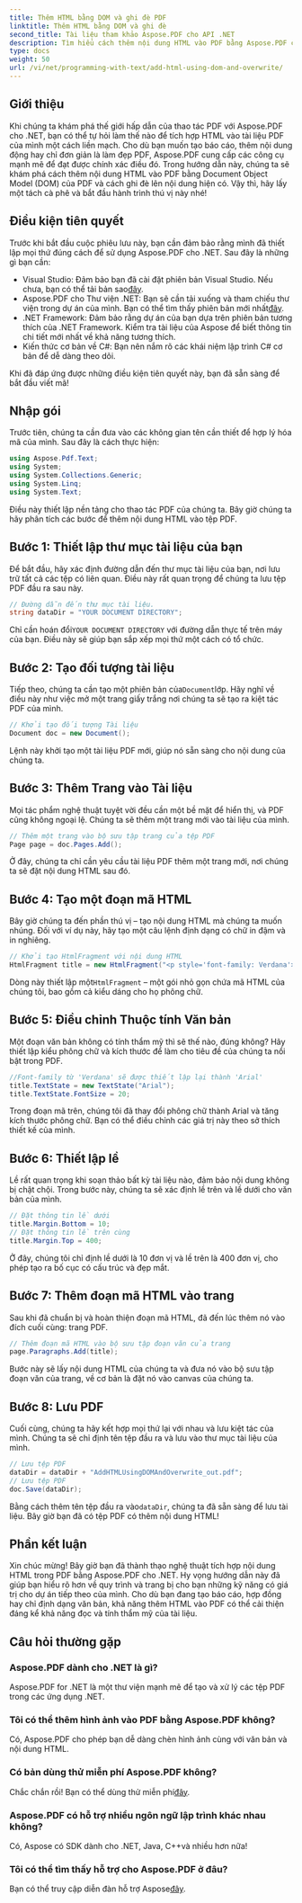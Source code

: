 ```yaml
---
title: Thêm HTML bằng DOM và ghi đè PDF
linktitle: Thêm HTML bằng DOM và ghi đè
second_title: Tài liệu tham khảo Aspose.PDF cho API .NET
description: Tìm hiểu cách thêm nội dung HTML vào PDF bằng Aspose.PDF cho .NET. Hướng dẫn từng bước này bao gồm mọi thứ từ thiết lập đến lưu cuối cùng.
type: docs
weight: 50
url: /vi/net/programming-with-text/add-html-using-dom-and-overwrite/
---
```

## Giới thiệu

Khi chúng ta khám phá thế giới hấp dẫn của thao tác PDF với Aspose.PDF cho .NET, bạn có thể tự hỏi làm thế nào để tích hợp HTML vào tài liệu PDF của mình một cách liền mạch. Cho dù bạn muốn tạo báo cáo, thêm nội dung động hay chỉ đơn giản là làm đẹp PDF, Aspose.PDF cung cấp các công cụ mạnh mẽ để đạt được chính xác điều đó. Trong hướng dẫn này, chúng ta sẽ khám phá cách thêm nội dung HTML vào PDF bằng Document Object Model (DOM) của PDF và cách ghi đè lên nội dung hiện có. Vậy thì, hãy lấy một tách cà phê và bắt đầu hành trình thú vị này nhé!

## Điều kiện tiên quyết

Trước khi bắt đầu cuộc phiêu lưu này, bạn cần đảm bảo rằng mình đã thiết lập mọi thứ đúng cách để sử dụng Aspose.PDF cho .NET. Sau đây là những gì bạn cần:

-  Visual Studio: Đảm bảo bạn đã cài đặt phiên bản Visual Studio. Nếu chưa, bạn có thể tải bản sao[đây](https://visualstudio.microsoft.com/).
-  Aspose.PDF cho Thư viện .NET: Bạn sẽ cần tải xuống và tham chiếu thư viện trong dự án của mình. Bạn có thể tìm thấy phiên bản mới nhất[đây](https://releases.aspose.com/pdf/net/).
- .NET Framework: Đảm bảo rằng dự án của bạn dựa trên phiên bản tương thích của .NET Framework. Kiểm tra tài liệu của Aspose để biết thông tin chi tiết mới nhất về khả năng tương thích.
- Kiến thức cơ bản về C#: Bạn nên nắm rõ các khái niệm lập trình C# cơ bản để dễ dàng theo dõi.

Khi đã đáp ứng được những điều kiện tiên quyết này, bạn đã sẵn sàng để bắt đầu viết mã!

## Nhập gói

Trước tiên, chúng ta cần đưa vào các không gian tên cần thiết để hợp lý hóa mã của mình. Sau đây là cách thực hiện:

```csharp
using Aspose.Pdf.Text;
using System;
using System.Collections.Generic;
using System.Linq;
using System.Text;
```

Điều này thiết lập nền tảng cho thao tác PDF của chúng ta. Bây giờ chúng ta hãy phân tích các bước để thêm nội dung HTML vào tệp PDF.

## Bước 1: Thiết lập thư mục tài liệu của bạn

Để bắt đầu, hãy xác định đường dẫn đến thư mục tài liệu của bạn, nơi lưu trữ tất cả các tệp có liên quan. Điều này rất quan trọng để chúng ta lưu tệp PDF đầu ra sau này.

```csharp
// Đường dẫn đến thư mục tài liệu.
string dataDir = "YOUR DOCUMENT DIRECTORY";
```

 Chỉ cần hoán đổi`YOUR DOCUMENT DIRECTORY` với đường dẫn thực tế trên máy của bạn. Điều này sẽ giúp bạn sắp xếp mọi thứ một cách có tổ chức.

## Bước 2: Tạo đối tượng tài liệu

 Tiếp theo, chúng ta cần tạo một phiên bản của`Document`lớp. Hãy nghĩ về điều này như việc mở một trang giấy trắng nơi chúng ta sẽ tạo ra kiệt tác PDF của mình.

```csharp
// Khởi tạo đối tượng Tài liệu
Document doc = new Document();
```

Lệnh này khởi tạo một tài liệu PDF mới, giúp nó sẵn sàng cho nội dung của chúng ta.

## Bước 3: Thêm Trang vào Tài liệu

Mọi tác phẩm nghệ thuật tuyệt vời đều cần một bề mặt để hiển thị, và PDF cũng không ngoại lệ. Chúng ta sẽ thêm một trang mới vào tài liệu của mình.

```csharp
// Thêm một trang vào bộ sưu tập trang của tệp PDF
Page page = doc.Pages.Add();
```

Ở đây, chúng ta chỉ cần yêu cầu tài liệu PDF thêm một trang mới, nơi chúng ta sẽ đặt nội dung HTML sau đó.

## Bước 4: Tạo một đoạn mã HTML

Bây giờ chúng ta đến phần thú vị – tạo nội dung HTML mà chúng ta muốn nhúng. Đối với ví dụ này, hãy tạo một câu lệnh định dạng có chữ in đậm và in nghiêng.

```csharp
// Khởi tạo HtmlFragment với nội dung HTML
HtmlFragment title = new HtmlFragment("<p style='font-family: Verdana'><b><i>Table contains text</i></b></p>");
```

 Dòng này thiết lập một`HtmlFragment` – một gói nhỏ gọn chứa mã HTML của chúng tôi, bao gồm cả kiểu dáng cho họ phông chữ. 

## Bước 5: Điều chỉnh Thuộc tính Văn bản

Một đoạn văn bản không có tính thẩm mỹ thì sẽ thế nào, đúng không? Hãy thiết lập kiểu phông chữ và kích thước để làm cho tiêu đề của chúng ta nổi bật trong PDF.

```csharp
//Font-family từ 'Verdana' sẽ được thiết lập lại thành 'Arial'
title.TextState = new TextState("Arial");
title.TextState.FontSize = 20;
```

Trong đoạn mã trên, chúng tôi đã thay đổi phông chữ thành Arial và tăng kích thước phông chữ. Bạn có thể điều chỉnh các giá trị này theo sở thích thiết kế của mình.

## Bước 6: Thiết lập lề

Lề rất quan trọng khi soạn thảo bất kỳ tài liệu nào, đảm bảo nội dung không bị chật chội. Trong bước này, chúng ta sẽ xác định lề trên và lề dưới cho văn bản của mình.

```csharp
// Đặt thông tin lề dưới
title.Margin.Bottom = 10;
// Đặt thông tin lề trên cùng
title.Margin.Top = 400;
```

Ở đây, chúng tôi chỉ định lề dưới là 10 đơn vị và lề trên là 400 đơn vị, cho phép tạo ra bố cục có cấu trúc và đẹp mắt.

## Bước 7: Thêm đoạn mã HTML vào trang

Sau khi đã chuẩn bị và hoàn thiện đoạn mã HTML, đã đến lúc thêm nó vào đích cuối cùng: trang PDF.

```csharp
// Thêm đoạn mã HTML vào bộ sưu tập đoạn văn của trang
page.Paragraphs.Add(title);
```

Bước này sẽ lấy nội dung HTML của chúng ta và đưa nó vào bộ sưu tập đoạn văn của trang, về cơ bản là đặt nó vào canvas của chúng ta.

## Bước 8: Lưu PDF

Cuối cùng, chúng ta hãy kết hợp mọi thứ lại với nhau và lưu kiệt tác của mình. Chúng ta sẽ chỉ định tên tệp đầu ra và lưu vào thư mục tài liệu của mình.

```csharp
// Lưu tệp PDF
dataDir = dataDir + "AddHTMLUsingDOMAndOverwrite_out.pdf";
// Lưu tệp PDF
doc.Save(dataDir);
```

Bằng cách thêm tên tệp đầu ra vào`dataDir`, chúng ta đã sẵn sàng để lưu tài liệu. Bây giờ bạn đã có tệp PDF có thêm nội dung HTML!

## Phần kết luận

Xin chúc mừng! Bây giờ bạn đã thành thạo nghệ thuật tích hợp nội dung HTML trong PDF bằng Aspose.PDF cho .NET. Hy vọng hướng dẫn này đã giúp bạn hiểu rõ hơn về quy trình và trang bị cho bạn những kỹ năng có giá trị cho dự án tiếp theo của mình. Cho dù bạn đang tạo báo cáo, hợp đồng hay chỉ định dạng văn bản, khả năng thêm HTML vào PDF có thể cải thiện đáng kể khả năng đọc và tính thẩm mỹ của tài liệu. 

## Câu hỏi thường gặp

### Aspose.PDF dành cho .NET là gì?
Aspose.PDF for .NET là một thư viện mạnh mẽ để tạo và xử lý các tệp PDF trong các ứng dụng .NET.

### Tôi có thể thêm hình ảnh vào PDF bằng Aspose.PDF không?
Có, Aspose.PDF cho phép bạn dễ dàng chèn hình ảnh cùng với văn bản và nội dung HTML.

### Có bản dùng thử miễn phí Aspose.PDF không?
 Chắc chắn rồi! Bạn có thể dùng thử miễn phí[đây](https://releases.aspose.com).

### Aspose.PDF có hỗ trợ nhiều ngôn ngữ lập trình khác nhau không?
Có, Aspose có SDK dành cho .NET, Java, C++và nhiều hơn nữa!

### Tôi có thể tìm thấy hỗ trợ cho Aspose.PDF ở đâu?
 Bạn có thể truy cập diễn đàn hỗ trợ Aspose[đây](https://forum.aspose.com/c/pdf/10).